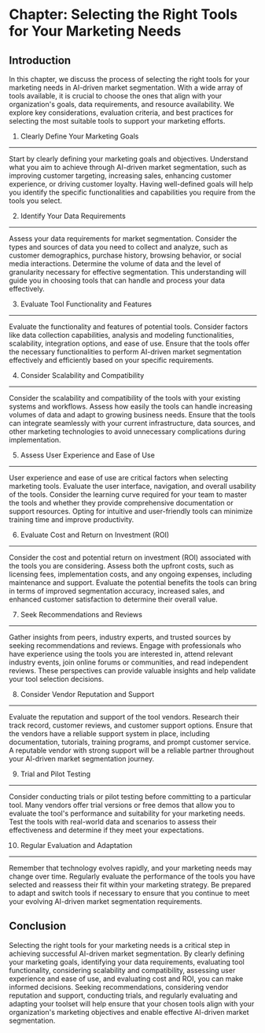 Chapter: Selecting the Right Tools for Your Marketing Needs
===========================================================

Introduction
------------

In this chapter, we discuss the process of selecting the right tools for your marketing needs in AI-driven market segmentation. With a wide array of tools available, it is crucial to choose the ones that align with your organization's goals, data requirements, and resource availability. We explore key considerations, evaluation criteria, and best practices for selecting the most suitable tools to support your marketing efforts.

1. Clearly Define Your Marketing Goals
--------------------------------------

Start by clearly defining your marketing goals and objectives. Understand what you aim to achieve through AI-driven market segmentation, such as improving customer targeting, increasing sales, enhancing customer experience, or driving customer loyalty. Having well-defined goals will help you identify the specific functionalities and capabilities you require from the tools you select.

2. Identify Your Data Requirements
----------------------------------

Assess your data requirements for market segmentation. Consider the types and sources of data you need to collect and analyze, such as customer demographics, purchase history, browsing behavior, or social media interactions. Determine the volume of data and the level of granularity necessary for effective segmentation. This understanding will guide you in choosing tools that can handle and process your data effectively.

3. Evaluate Tool Functionality and Features
-------------------------------------------

Evaluate the functionality and features of potential tools. Consider factors like data collection capabilities, analysis and modeling functionalities, scalability, integration options, and ease of use. Ensure that the tools offer the necessary functionalities to perform AI-driven market segmentation effectively and efficiently based on your specific requirements.

4. Consider Scalability and Compatibility
-----------------------------------------

Consider the scalability and compatibility of the tools with your existing systems and workflows. Assess how easily the tools can handle increasing volumes of data and adapt to growing business needs. Ensure that the tools can integrate seamlessly with your current infrastructure, data sources, and other marketing technologies to avoid unnecessary complications during implementation.

5. Assess User Experience and Ease of Use
-----------------------------------------

User experience and ease of use are critical factors when selecting marketing tools. Evaluate the user interface, navigation, and overall usability of the tools. Consider the learning curve required for your team to master the tools and whether they provide comprehensive documentation or support resources. Opting for intuitive and user-friendly tools can minimize training time and improve productivity.

6. Evaluate Cost and Return on Investment (ROI)
-----------------------------------------------

Consider the cost and potential return on investment (ROI) associated with the tools you are considering. Assess both the upfront costs, such as licensing fees, implementation costs, and any ongoing expenses, including maintenance and support. Evaluate the potential benefits the tools can bring in terms of improved segmentation accuracy, increased sales, and enhanced customer satisfaction to determine their overall value.

7. Seek Recommendations and Reviews
-----------------------------------

Gather insights from peers, industry experts, and trusted sources by seeking recommendations and reviews. Engage with professionals who have experience using the tools you are interested in, attend relevant industry events, join online forums or communities, and read independent reviews. These perspectives can provide valuable insights and help validate your tool selection decisions.

8. Consider Vendor Reputation and Support
-----------------------------------------

Evaluate the reputation and support of the tool vendors. Research their track record, customer reviews, and customer support options. Ensure that the vendors have a reliable support system in place, including documentation, tutorials, training programs, and prompt customer service. A reputable vendor with strong support will be a reliable partner throughout your AI-driven market segmentation journey.

9. Trial and Pilot Testing
--------------------------

Consider conducting trials or pilot testing before committing to a particular tool. Many vendors offer trial versions or free demos that allow you to evaluate the tool's performance and suitability for your marketing needs. Test the tools with real-world data and scenarios to assess their effectiveness and determine if they meet your expectations.

10. Regular Evaluation and Adaptation
-------------------------------------

Remember that technology evolves rapidly, and your marketing needs may change over time. Regularly evaluate the performance of the tools you have selected and reassess their fit within your marketing strategy. Be prepared to adapt and switch tools if necessary to ensure that you continue to meet your evolving AI-driven market segmentation requirements.

Conclusion
----------

Selecting the right tools for your marketing needs is a critical step in achieving successful AI-driven market segmentation. By clearly defining your marketing goals, identifying your data requirements, evaluating tool functionality, considering scalability and compatibility, assessing user experience and ease of use, and evaluating cost and ROI, you can make informed decisions. Seeking recommendations, considering vendor reputation and support, conducting trials, and regularly evaluating and adapting your toolset will help ensure that your chosen tools align with your organization's marketing objectives and enable effective AI-driven market segmentation.
